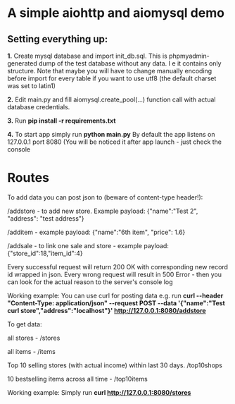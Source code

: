 # A simple aiohttp and aiomysql demo

## Setting everything up:

__1.__ Create mysql database and import init_db.sql. This is phpmyadmin-generated dump of the test database without any data. I e it contains only structure. Note that maybe you will have to change manually encoding before import for every table if you want to use utf8 (the default charset was set to latin1)

__2.__ Edit main.py and fill aiomysql.create_pool(...) function call with actual database credentials.

__3.__ Run __pip install -r requirements.txt__

__4.__ To start app simply run  __python main.py__ By default the app listens on 127.0.0.1 port 8080 (You will be noticed it after app launch - just check the console

# Routes

To add data you can post json to (beware of content-type header!):

/addstore - to add new store. Example payload: {"name":"Test 2", "address": "test address"}

/additem - example payload: {"name":"6th item", "price": 1.6}

/addsale - to link one sale and store - example payload: {"store_id":18,"item_id":4}

Every successful request will return 200 OK with corresponding new record id wrapped in json. Every wrong request will result in 500 Error - then you can look for the actual reason to the server's console log

Working example: You can use curl for posting data e.g. run __curl --header "Content-Type: application/json" --request POST --data '{"name":"Test curl store","address":"localhost"}' http://127.0.0.1:8080/addstore__

To get data:

all stores - /stores

all items - /items

Top 10 selling stores (with actual income) within last 30 days. /top10shops

10 bestselling items across all time - /top10items

Working example: Simply run __curl http://127.0.0.1:8080/stores__

